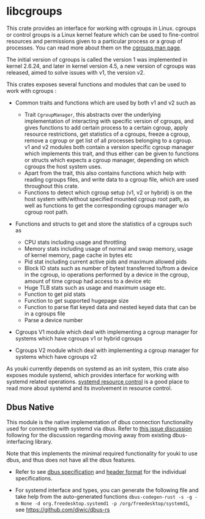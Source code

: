 # libcgroups

This crate provides an interface for working with cgroups in Linux. cgroups or control groups is a Linux kernel feature which can be used to fine-control resources and permissions given to a particular process or a group of processes. You can read more about them on the [cgroups man page](https://man7.org/linux/man-pages/man7/cgroups.7.html).

The initial version of cgroups is called the version 1 was implemented in kernel 2.6.24, and later in kernel version 4.5, a new version of cgroups was released, aimed to solve issues with v1, the version v2.

This crates exposes several functions and modules that can be used to work with cgroups :

- Common traits and functions which are used by both v1 and v2 such as

  - Trait `CgroupManager`, this abstracts over the underlying implementation of interacting with specific version of cgroups, and gives functions to add certain process to a certain cgroup, apply resource restrictions, get statistics of a cgroups, freeze a cgroup, remove a cgroup or get list of all processes belonging to a cgroup. v1 and v2 modules both contain a version specific cgroup manager which implements this trait, and thus either can be given to functions or structs which expects a cgroup manager, depending on which cgroups the host system uses.
  - Apart from the trait, this also contains functions which help with reading cgroups files, and write data to a cgroup file, which are used throughout this crate.
  - Functions to detect which cgroup setup (v1, v2 or hybrid) is on the host system with/without specified mounted cgroup root path, as well as functions to get the corresponding cgroups manager w/o cgroup root path.

- Functions and structs to get and store the statistics of a cgroups such as

  - CPU stats including usage and throttling
  - Memory stats including usage of normal and swap memory, usage of kernel memory, page cache in bytes etc
  - Pid stat including current active pids and maximum allowed pids
  - Block IO stats such as number of bytest transferred to/from a device in the cgroup, io operations performed by a device in the cgroup, amount of time cgroup had access to a device etc
  - Huge TLB stats such as usage and maximum usage etc.
  - Function to get pid stats
  - Function to get supported hugepage size
  - Function to parse flat keyed data and nested keyed data that can be in a cgroups file
  - Parse a device number

- Cgroups V1 module which deal with implementing a cgroup manager for systems which have cgroups v1 or hybrid cgroups
- Cgroups V2 module which deal with implementing a cgroup manager for systems which have cgroups v2

As youki currently depends on systemd as an init system, this crate also exposes module systemd, which provides interface for working with systemd related operations. [systemd resource control](https://www.freedesktop.org/software/systemd/man/systemd.resource-control.html) is a good place to read more about systemd and its involvement in resource control.

## Dbus Native

This module is the native implementation of dbus connection functionality used for connecting with systemd via dbus. Refer to [this issue discussion](https://github.com/containers/youki/issues/2208) following for the discussion regarding moving away from existing dbus-interfacing library.

Note that this implements the minimal required functionality for youki to use dbus, and thus does not have all the dbus features.

- Refer to see [dbus specification](https://dbus.freedesktop.org/doc/dbus-specification.html) and [header format](https://dbus.freedesktop.org/doc/api/html/structDBusHeader.html) for the individual specifications.

- For systemd interface and types, you can generate the following file and take help from the auto-generated functions
`dbus-codegen-rust -s -g -m None -d org.freedesktop.systemd1 -p /org/freedesktop/systemd1`, see https://github.com/diwic/dbus-rs
